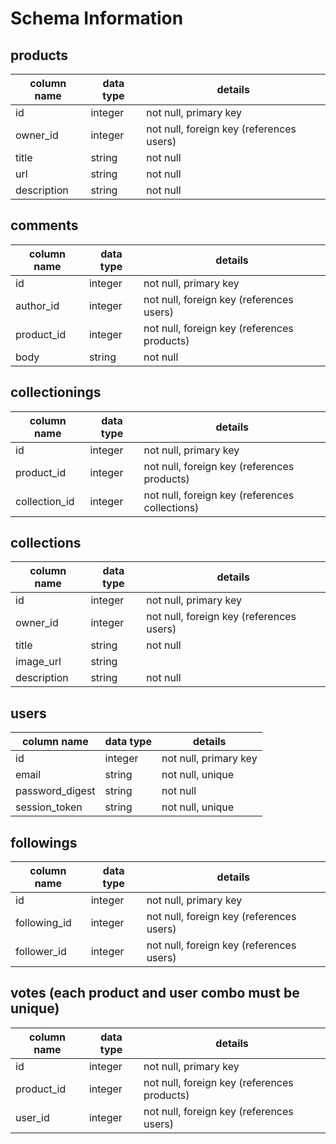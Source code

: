 # Schema Information

## products
column name | data type | details
------------|-----------|-----------------------
id          | integer   | not null, primary key
owner_id    | integer   | not null, foreign key (references users)
title       | string    | not null
url         | string    | not null
description | string    | not null

## comments
column name | data type | details
------------|-----------|-----------------------
id          | integer   | not null, primary key
author_id   | integer   | not null, foreign key (references users)
product_id  | integer   | not null, foreign key (references products)
body        | string    | not null

## collectionings
column name   | data type | details
--------------|-----------|-----------------------
id            | integer   | not null, primary key
product_id    | integer   | not null, foreign key (references products)
collection_id | integer   | not null, foreign key (references collections)

## collections
column name | data type | details
------------|-----------|-----------------------
id          | integer   | not null, primary key
owner_id    | integer   | not null, foreign key (references users)
title       | string    | not null
image_url   | string    |
description | string    | not null

## users
column name     | data type | details
----------------|-----------|-----------------------
id              | integer   | not null, primary key
email           | string    | not null, unique
password_digest | string    | not null
session_token   | string    | not null, unique

## followings
column name  | data type | details
-------------|-----------|-----------------------
id           | integer   | not null, primary key
following_id | integer   | not null, foreign key (references users)
follower_id  | integer   | not null, foreign key (references users)

## votes (each product and user combo must be unique)
column name  | data type | details
-------------|-----------|-----------------------
id           | integer   | not null, primary key
product_id   | integer   | not null, foreign key (references products)
user_id      | integer   | not null, foreign key (references users)
